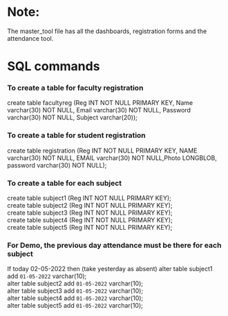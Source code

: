 # Note:
The master_tool file has all the dashboards, registration forms and the attendance tool.

# SQL commands

### To create a table for faculty registration

create table facultyreg (Reg INT NOT NULL PRIMARY KEY, Name varchar(30) NOT NULL, Email varchar(30) NOT NULL, Password varchar(30) NOT NULL, Subject varchar(20));

###  To create a table for student registration

create table registration (Reg INT NOT NULL PRIMARY KEY, NAME varchar(30) NOT NULL, EMAIL varchar(30) NOT NULL,Photo LONGBLOB, password varchar(30) NOT NULL);

### To create a table for each subject

create table subject1 (Reg INT NOT NULL PRIMARY KEY);<br>
create table subject2 (Reg INT NOT NULL PRIMARY KEY);<br>
create table subject3 (Reg INT NOT NULL PRIMARY KEY);<br>
create table subject4 (Reg INT NOT NULL PRIMARY KEY);<br>
create table subject5 (Reg INT NOT NULL PRIMARY KEY);<br>


### For Demo, the previous day attendance must be there for each subject<br>
If today 02-05-2022 then (take yesterday as absent)
alter table subject1 add `01-05-2022` varchar(10);<br>
alter table subject2 add `01-05-2022` varchar(10);<br>
alter table subject3 add `01-05-2022` varchar(10);<br>
alter table subject4 add `01-05-2022` varchar(10);<br>
alter table subject5 add `01-05-2022` varchar(10);



